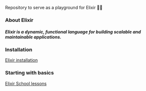 Repository to serve as a playground for Elixir 👨‍🔬

### About Elixir
##### Elixir is a dynamic, functional language for building scalable and maintainable applications.

### Installation
[Elixir installation](https://elixir-lang.org/install.html)

### Starting with basics
[Elixir School lessons](https://elixirschool.com/pt/lessons/basics/basics#)
